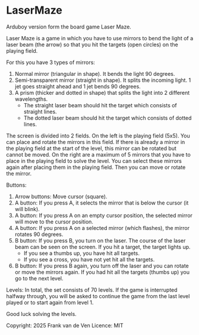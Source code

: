 # LaserMaze
Arduboy version form the board game Laser Maze.

Laser Maze is a game in which you have to use mirrors to bend the light of a laser beam (the arrow) so that you hit the targets (open circles) on the playing field. 

For this you have 3 types of mirrors: 
1. Normal mirror (triangular in shape). It bends the light 90 degrees.
2. Semi-transparent mirror (straight in shape). It splits the incoming light. 1 jet goes straight ahead and 1 jet bends 90 degrees.
3. A prism (thicker and dotted in shape) that splits the light into 2 different wavelengths. 
   - The straight laser beam should hit the target which consists of straight lines. 
   - The dotted laser beam should hit the target which consists of dotted lines.

The screen is divided into 2 fields. On the left is the playing field (5x5). You can place and rotate the mirrors in this field. If there is already a mirror in the playing field at the start of the level, this mirror can be rotated but cannot be moved. 
On the right are a maximum of 5 mirrors that you have to place in the playing field to solve the level. You can select these mirrors again after placing them in the playing field. Then you can move or rotate the mirror.

Buttons: 
1. Arrow buttons: Move cursor (square).
2. A button: If you press A, it selects the mirror that is below the cursor (it will blink). 
3. A button: If you press A on an empty cursor position, the selected mirror will move to the cursor position. 
4. A button: If you press A on a selected mirror (which flashes), the mirror rotates 90 degrees. 
5. B button: If you press B, you turn on the laser. The course of the laser beam can be seen on the screen. If you hit a target, the target lights up. 
   - If you see a thumbs up, you have hit all targets. 
   - If you see a cross, you have not yet hit all the targets. 
6. B button: If you press B again, you turn off the laser and you can rotate or move the mirrors again. If you had hit all the targets (thumbs up) you go to the next level. 

Levels: 
In total, the set consists of 70 levels. 
If the game is interrupted halfway through, you will be asked to continue the game from the last level played or to start again from level 1.


Good luck solving the levels.

Copyright: 2025 Frank van de Ven 
Licence:   MIT
